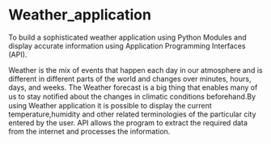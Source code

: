 # Weather_application
To build a sophisticated weather application using Python Modules  and display accurate information using Application Programming Interfaces  (API).​



Weather is the mix of events that happen each day in our atmosphere  and is different in different parts of the world and changes over minutes,  hours, days, and weeks.​
The Weather forecast is a big thing that enables many of us to stay  notiﬁed about the changes in climatic conditions beforehand.By using  Weather application it is possible to display the current temperature,humidity and other related terminologies of the particular city  entered by the user.​
API allows the program to extract the required data from the internet  and processes the information.​
